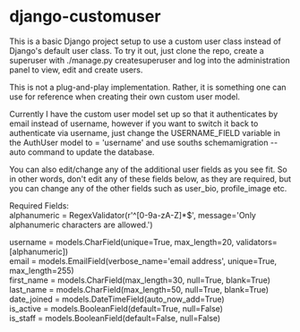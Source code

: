 django-customuser
=================

This is a basic Django project setup to use a custom user class instead of Django's default user class. To try it out, just clone the repo, create a superuser with ./manage.py createsuperuser and log into the administration panel to view, edit and create users. 

This is not a plug-and-play implementation. Rather, it is something one can use for reference when creating their own custom user model.

Currently I have the custom user model set up so that it authenticates by email instead of username, however if you want to switch it back to authenticate via username, just change the USERNAME_FIELD variable in the AuthUser model to = 'username' and use souths schemamigration --auto command to update the database. 

You can also edit/change any of the additional user fields as you see fit. So in other words, don't edit any of these fields below, as they are required, but you can change any of the other fields such as user_bio, profile_image etc.

Required Fields:<br/>
   alphanumeric = RegexValidator(r'^[0-9a-zA-Z]*$', message='Only alphanumeric characters are allowed.')<br/>

  username = models.CharField(unique=True, max_length=20, validators=[alphanumeric]) <br/>
  email = models.EmailField(verbose_name='email address', unique=True, max_length=255) <br/>
  first_name = models.CharField(max_length=30, null=True, blank=True)<br/>
  last_name = models.CharField(max_length=50, null=True, blank=True) <br/>
  date_joined = models.DateTimeField(auto_now_add=True)<br/>
  is_active = models.BooleanField(default=True, null=False)<br/>
  is_staff = models.BooleanField(default=False, null=False)<br/>
